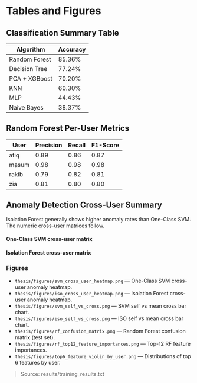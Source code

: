 # Tables and Figures

## Classification Summary Table

| Algorithm     | Accuracy |
| ------------- | -------- |
| Random Forest | 85.36%   |
| Decision Tree | 77.24%   |
| PCA + XGBoost | 70.20%   |
| KNN           | 60.30%   |
| MLP           | 44.43%   |
| Naive Bayes   | 38.37%   |

## Random Forest Per-User Metrics

| User  | Precision | Recall | F1-Score |
| ----- | --------- | ------ | -------- |
| atiq  | 0.89      | 0.86   | 0.87     |
| masum | 0.98      | 0.98   | 0.98     |
| rakib | 0.79      | 0.82   | 0.81     |
| zia   | 0.81      | 0.80   | 0.80     |

## Anomaly Detection Cross-User Summary

Isolation Forest generally shows higher anomaly rates than One-Class SVM. The numeric cross-user matrices follow.

#### One-Class SVM cross-user matrix

<!-- include: svm_cross_user_matrix.md -->

#### Isolation Forest cross-user matrix

<!-- include: iso_cross_user_matrix.md -->

### Figures

- `thesis/figures/svm_cross_user_heatmap.png` — One-Class SVM cross-user anomaly heatmap.
- `thesis/figures/iso_cross_user_heatmap.png` — Isolation Forest cross-user anomaly heatmap.
- `thesis/figures/svm_self_vs_cross.png` — SVM self vs mean cross bar chart.
- `thesis/figures/iso_self_vs_cross.png` — ISO self vs mean cross bar chart.
- `thesis/figures/rf_confusion_matrix.png` — Random Forest confusion matrix (test set).
- `thesis/figures/rf_top12_feature_importances.png` — Top-12 RF feature importances.
- `thesis/figures/top6_feature_violin_by_user.png` — Distributions of top 6 features by user.

> Source: results/training_results.txt
